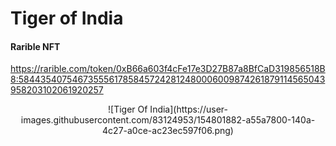 # Tiger of India
<h4> Rarible NFT </h4>

https://rarible.com/token/0xB66a603f4cFe17e3D27B87a8BfCaD319856518B8:58443540754673555617858457242812480006009874261879114565043958203102061920257

<center> 
![Tiger Of India](https://user-images.githubusercontent.com/83124953/154801882-a55a7800-140a-4c27-a0ce-ac23ec597f06.png) 
</center>

